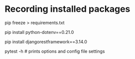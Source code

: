 # Recording installed packages 
pip freeze > requirements.txt

pip install python-dotenv==0.21.0

pip install djangorestframework==3.14.0

pytest -h       # prints options and config file settings